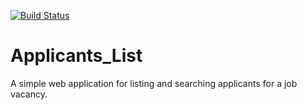 [![Build Status](https://travis-ci.org/Alex-Swann/Applicants_List.svg?branch=master)](https://travis-ci.org/Alex-Swann/Applicants_List)

# Applicants_List
A simple web application for listing and searching applicants for a job vacancy.
